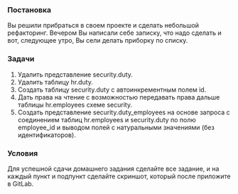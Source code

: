 ###  Постановка
Вы решили прибраться в своем проекте и сделать небольшой рефакторинг. Вечером Вы написали себе записку, что надо сделать и вот, следующее утро, Вы сели делать приборку по списку.

### Задачи
1. Удалить представление security.duty.
2. Удалить таблицу hr.duty.
3. Создать таблицу security.duty с автоинкрементным полем id.
4. Дать права на чтение с возможностью передавать права дальше таблицы hr.employees схеме security.
5. Создать представление security.duty_employees на основе запроса с соединением таблиц hr.employees и security.duty по полю employee_id и выводом полей с натуральными значениями (без идентификаторов).


### Условия
Для успешной сдачи домашнего задания сделайте все задание, и на каждый пункт и подпункт сделайте скриншот, который после приложите в GitLab.
